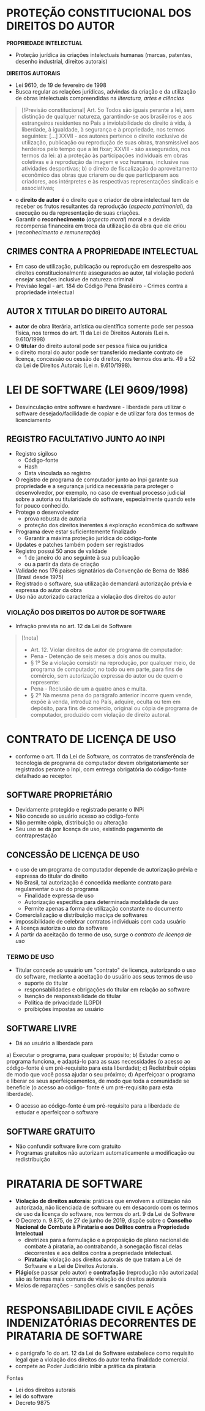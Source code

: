 # PROTEÇÃO CONSTITUCIONAL DOS DIREITOS DO AUTOR

**PROPRIEDADE INTELECTUAL**
- Proteção jurídica às criações intelectuais humanas (marcas, patentes, desenho industrial, direitos autorais)

**DIREITOS AUTORAIS**
- Lei 9610, de 19 de fevereiro de 1998
- Busca regular as relações jurídicas, advindas da criação e da utilização de obras intelectuais compreendidas na *literatura, artes e ciências*

>[!Previsão constitucional]
>Art. 5o Todos são iguais perante a lei, sem distinção de qualquer natureza, garantindo-se aos brasileiros e aos estrangeiros residentes no País a inviolabilidade do direito à vida, à liberdade, à igualdade, à segurança e à propriedade, nos termos seguintes:
[...]
XXVII - aos autores pertence o direito exclusivo de utilização, publicação ou reprodução de suas obras, transmissível aos herdeiros pelo tempo que a lei fixar;
XXVIII - são assegurados, nos termos da lei:
a) a proteção às participações individuais em obras coletivas e à reprodução da imagem e voz humanas, inclusive nas atividades desportivas;
b) o direito de fiscalização do aproveitamento econômico das obras que criarem ou de que participarem aos criadores, aos intérpretes e às respectivas representações sindicais e associativas;

- o **direito de autor** é o direito que o criador de obra intelectual tem de receber os frutos resultantes da reprodução (*aspecto patrimonial*), da execução ou da representação de suas criações.
- Garantir o **reconhecimento** (*aspecto moral*) moral e a devida recompensa financeira em troca da utilização da obra que ele criou 
- (*reconhecimento e remuneração*) 

## CRIMES CONTRA A PROPRIEDADE INTELECTUAL
- Em caso de utilização, publicação ou reprodução em desrespeito aos direitos constitucionalmente assegurados ao autor, tal violação poderá ensejar sanções inclusive de natureza criminal
- Previsão legal - art. 184 do Código Pena Brasileiro - Crimes contra a propriedade intelectual 

## AUTOR X TITULAR DO DIREITO AUTORAL

- **autor** de obra literária, artística ou científica somente pode ser pessoa física, nos termos do art. 11 da Lei de Direitos Autorais (Lei n. 9.610/1998)
- O **titular** do direito autoral pode ser pessoa física ou jurídica
- o direito moral do autor pode ser transferido mediante contrato de licença, concessão ou cessão de direitos, nos termos dos arts. 49 a 52 da Lei de Direitos Autorais (Lei n. 9.610/1998).

# LEI DE SOFTWARE (LEI 9609/1998)
- Desvinculação entre software e hardware - liberdade para utilizar o software desejado/facilidade de copiar e de utilizar fora dos termos de licenciamento

## REGISTRO FACULTATIVO JUNTO AO INPI

- Registro sigiloso 
	- Código-fonte
	- Hash
	- Data vinculada ao registro
- O registro de programa de computador junto ao Inpi garante sua propriedade e a segurança jurídica necessária para proteger o desenvolvedor, por exemplo, no caso de eventual processo judicial sobre a autoria ou titularidade do software, especialmente quando este for pouco conhecido.
- Protege o desenvolvedor
	- prova robusta de autoria
	- proteção dos direitos inerentes á exploração econômica do software
- Programa deve estar suficientemente finalizado
	- Garantir a máxima proteção jurídica do código-fonte
- Updates e patches também podem ser registrados
- Registro possui 50 anos de validade 
	- 1 de janeiro do ano seguinte à sua publicação
	- ou a partir da data de criação
- Validade nos 176 países signatários da Convenção de Berna de 1886 (Brasil desde 1975)
- Registrado o software, sua utilização demandará autorização prévia e expressa do autor da obra
- Uso não autorizado caracteriza a violação dos direitos do autor 

### VIOLAÇÃO DOS DIREITOS DO AUTOR DE SOFTWARE 
- Infração prevista no art. 12 da Lei de Software
>[!nota]
>- Art. 12. Violar direitos de autor de programa de computador:
>- Pena - Detenção de seis meses a dois anos ou multa.
>- § 1º Se a violação consistir na reprodução, por qualquer meio, de programa de computador, no todo ou em parte, para fins de comércio, sem autorização expressa do autor ou de quem o represente:
>- Pena - Reclusão de um a quatro anos e multa.
>- § 2º Na mesma pena do parágrafo anterior incorre quem vende, expõe à venda, introduz no País, adquire, oculta ou tem em depósito, para fins de comércio, original ou cópia de programa de computador, produzido com violação de direito autoral.


# CONTRATO DE LICENÇA DE USO

- conforme o art. 11 da Lei de Software, os contratos de transferência de tecnologia de programa de computador devem obrigatoriamente ser registrados perante o Inpi, com entrega obrigatória do código-fonte detalhado ao receptor.

## SOFTWARE PROPRIETÁRIO
- Devidamente protegido e registrado perante o INPi
- Não concede ao usuário acesso ao código-fonte
- Não permite cópia, distribuição ou alteração
- Seu uso se dá por licença de uso, existindo pagamento de contraprestação

## CONCESSÃO DE LICENÇA DE USO
- o uso de um programa de computador depende de autorização prévia e expressa do titular do direito
- No Brasil, tal autorização é concedida mediante contrato para regulamentar o uso do programa
	- Finalidade expressa de uso
	- Autorização específica para determinada modalidade de uso
	- Permite apenas a forma de utilização constante no documento 
- Comercialização e distribuição maciça de softwares
- impossibilidade de celebrar contratos individuais com cada usuário
- A licença autoriza o uso do software
- A partir da aceitação do termo de uso, surge o *contrato de licença de uso*

### TERMO DE USO
- Titular concede ao usuário um "contrato" de licença, autorizando o uso do software, mediante a aceitação do usuário aos seus termos de uso
	- suporte do titular
	- responsabilidades e obrigações do titular em relação ao software
	- Isenção de responsabilidade do titular
	- Política de privacidade (LGPD)
	- proibições impostas ao usuário

## SOFTWARE LIVRE

- Dá ao usuário a liberdade para 

a) Executar o programa, para qualquer propósito;
b) Estudar como o programa funciona, e adaptá-lo para as suas necessidades (o acesso ao código-fonte é um pré-requisito para esta liberdade);
c) Redistribuir cópias de modo que você possa ajudar o seu próximo;
d) Aperfeiçoar o programa e liberar os seus aperfeiçoamentos, de modo que toda a comunidade se beneficie (o acesso ao código- fonte é um pré-requisito para esta liberdade).

- O acesso ao código-fonte é um pré-requisito para a liberdade de estudar e aperfeiçoar o software

## SOFTWARE GRATUITO

- Não confundir software livre com gratuito
- Programas gratuitos não autorizam automaticamente a modificação ou redistribuição

# PIRATARIA DE SOFTWARE

- **Violação de direitos autorais**: práticas que envolvem a utilização não autorizada, não licenciada de software ou em desacordo com os termos de uso da licença do software, nos termos do art. 9 da Lei de Software
- O Decreto n. 9.875, de 27 de junho de 2019, dispõe sobre o **Conselho Nacional de Combate à Pirataria e aos Delitos contra a Propriedade Intelectual**
	-  diretrizes para a formulação e a proposição de plano nacional de combate à pirataria, ao contrabando, à sonegação fiscal delas decorrentes e aos delitos contra a propriedade intelectual.
	- **Pirataria**: violação aos direitos autorais de que tratam a Lei de Software e a Lei de Direitos Autorais.
- **Plágio**(se passar pelo autor) e **contrafação** (reprodução não autorizada) são as formas mais comuns de violação de direitos autorais
- Meios de reparações - sanções civis e sanções penais 

# RESPONSABILIDADE CIVIL E AÇÕES INDENIZATÓRIAS DECORRENTES DE PIRATARIA DE SOFTWARE

- o parágrafo 1o do art. 12 da Lei de Software estabelece como requisito legal que a violação dos direitos do autor tenha finalidade comercial.
- compete ao Poder Judiciário inibir a prática da pirataria


Fontes 
- Lei dos direitos autorais
- lei do software
- Decreto 9875
